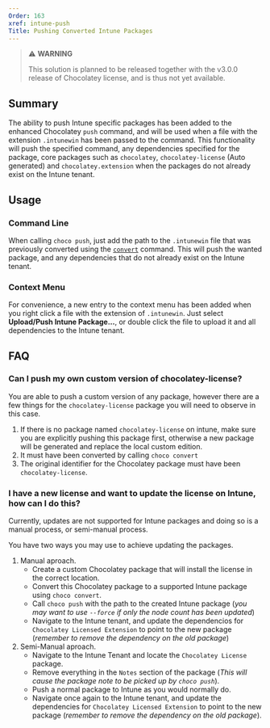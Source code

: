 ```yaml
---
Order: 163
xref: intune-push
Title: Pushing Converted Intune Packages
---
```


> :warning: **WARNING**
>
> This solution is planned to be released together with the v3.0.0 release of Chocolatey license, and is thus not yet available.

## Summary

The ability to push Intune specific packages has been added to the enhanced Chocolatey `push` command, and will be used when a file with the extension `.intunewin` has been passed to the command.
This functionality will push the specified command, any dependencies specified for the package, core packages such as `chocolatey`, `chocolatey-license` (Auto generated) and `chocolatey.extension` when the packages do not already exist on the Intune tenant.

## Usage

### Command Line

When calling `choco push`, just add the path to the `.intunewin` file that was previously converted using the [`convert`](xref:intune-convert) command.
This will push the wanted package, and any dependencies that do not already exist on the Intune tenant.

### Context Menu

For convenience, a new entry to the context menu has been added when you right click a file with the extension of `.intunewin`.
Just select **Upload/Push Intune Package...**, or double click the file to upload it and all dependencies to the Intune tenant.

## FAQ

### Can I push my own custom version of chocolatey-license?

You are able to push a custom version of any package, however there are a few things for the `chocolatey-license` package you will need to observe in this case.

1. If there is no package named `chocolatey-license` on intune, make sure you are explicitly pushing this package first, otherwise a new package will be generated and replace the local custom edition.
2. It must have been converted by calling `choco convert`
3. The original identifier for the Chocolatey package must have been `chocolatey-license`.

### I have a new license and want to update the license on Intune, how can I do this?

Currently, updates are not supported for Intune packages and doing so is a manual process, or semi-manual process.

You have two ways you may use to achieve updating the packages.

1. Manual aproach.
   - Create a custom Chocolatey package that will install the license in the correct location.
   - Convert this Chocolatey package to a supported Intune package using `choco convert`.
   - Call `choco push` with the path to the created Intune package (*you may want to use `--force` if only the node count has been updated*)
   - Navigate to the Intune tenant, and update the dependencios for `Chocolatey Licensed Extension` to point to the new package (*remember to remove the dependency on the old package*)
2. Semi-Manual aproach.
   - Navigate to the Intune Tenant and locate the `Chocolatey License` package.
   - Remove everything in the `Notes` section of the package (*This will cause the package note to be picked up by `choco push`*).
   - Push a normal package to Intune as you would normally do.
   - Navigate once again to the Intune tenant, and update the dependencies for `Chocolatey Licensed Extension` to point to the new package (*remember to remove the dependency on the old package*).